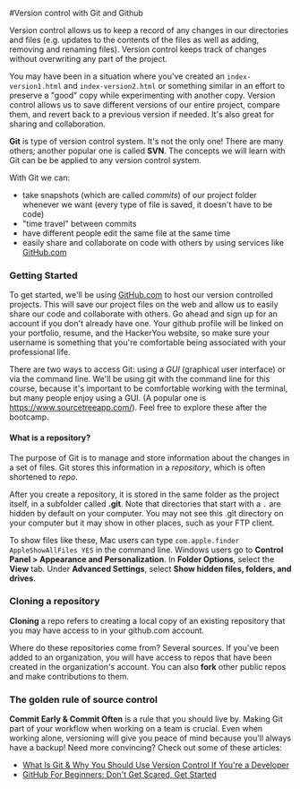 #Version control with Git and Github

Version control allows us to keep a record of any changes in our directories and files (e.g. updates to the contents of the files as well as adding, removing and renaming files). Version control keeps track of changes without overwriting any part of the project.

You may have been in a situation where you've created an `index-version1.html` and `index-version2.html` or something similar in an effort to preserve a "good" copy while experimenting with another copy.  Version control allows us to save different versions of our entire project, compare them, and revert back to a previous version if needed.  It's also great for sharing and collaboration.

**Git** is type of version control system. It's not the only one! There are many others; another popular one is called **SVN**. The concepts we will learn with Git can be be applied to any version control system.

With Git we can:

* take snapshots (which are called *commits*) of our project folder whenever we want (every type of file is saved, it doesn't have to be code)
* "time travel" between commits
* have different people edit the same file at the same time
* easily share and collaborate on code with others by using services like [GitHub.com](http://github.com)

### Getting Started
To get started, we'll be using [GitHub.com](http://github.com) to host our version controlled projects. This will save our project files on the web and allow us to easily share our code and collaborate with others. Go ahead and sign up for an account if you don't already have one. Your github profile will be linked on your portfolio, resume, and the HackerYou website, so make sure your username is something that you're comfortable being associated with your professional life. 

There are two ways to access Git: using a *GUI* (graphical user interface) or via the command line. We'll be using git with the command line for this course, because it's important to be comfortable working with the terminal, but many people enjoy using a GUI. (A popular one is https://www.sourcetreeapp.com/). Feel free to explore these after the bootcamp.

#### What is a repository?

The purpose of Git is to manage and store information about the changes in a set of files. Git stores this information in a *repository*, which is often shortened to *repo*. 

After you create a repository, it is stored in the same folder as the project itself, in a subfolder called **.git**. Note that directories that start with a `.` are hidden by default on your computer.  You may not see this .git directory on your computer but it may show in other places, such as your FTP client. 

To show files like these, Mac users can type `com.apple.finder AppleShowAllFiles YES` in the command line. Windows users go to **Control Panel > Appearance and Personalization**. In **Folder Options**, select the **View** tab. Under **Advanced Settings**, select **Show hidden files, folders, and drives**.

### Cloning a repository
**Cloning** a repo refers to creating a local copy of an existing repository that you may have access to in your github.com account.  

Where do these repositories come from?  Several sources. If you've been added to an organization, you will have access to repos that have been created in the organization's account.  You can also **fork** other public repos and make contributions to them. 

### The golden rule of source control

**Commit Early & Commit Often** is a rule that you should live by. Making Git part of your workflow when working on a team is crucial. Even when working alone, versioning will give you peace of mind because you'll always have a backup! Need more convincing?  Check out some of these articles:

* [What Is Git & Why You Should Use Version Control If You're a Developer](http://www.makeuseof.com/tag/git-version-control-youre-developer/)
* [GitHub For Beginners: Don't Get Scared, Get Started](http://readwrite.com/2013/09/30/understanding-github-a-journey-for-beginners-part-1#awesm=~oCX648ZyjWDjos)
